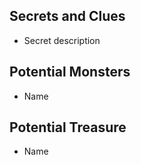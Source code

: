 ## Secrets and Clues
- Secret description
## Potential Monsters
- Name
## Potential Treasure
- Name
